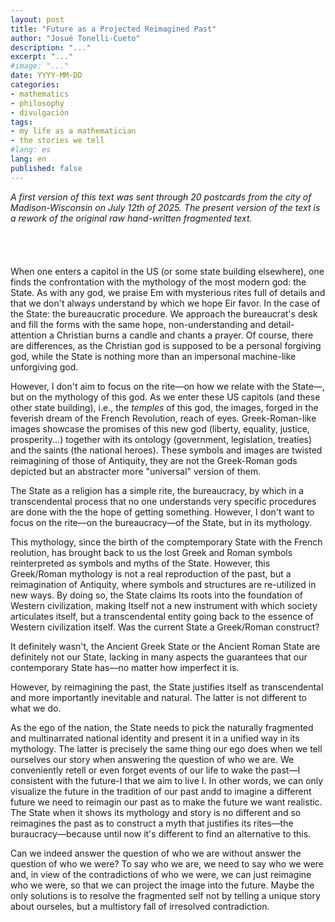 ```yaml
---
layout: post
title: "Future as a Projected Reimagined Past"
author: "Josué Tonelli-Cueto"
description: "..."
excerpt: "..."
#image: "..."
date: YYYY-MM-DD
categories:
- mathematics
- philosophy
- divulgación
tags:
- my life as a mathematician
- the stories we tell
#lang: es
lang: en
published: false
---
```


<div class="jumbotron abstract" style="font-style: italic;">
A first version of this text was sent through 20 postcards from the city of Madison-Wisconsin on July 12th of 2025. The present version of the text is a rework of the original raw hand-written fragmented text.
</div>
<br/>
<br/>
<br/>
<br/>
When one enters a capitol in the US (or some state building elsewhere), one finds the confrontation with the mythology of the most modern god: the State. As with any god, we praise Em with mysterious rites full of details and that we don't always understand by which we hope Eir favor. In the case of the State: the bureaucratic procedure. We approach the bureaucrat's desk and fill the forms with the same hope, non-understanding and detail-attention a Christian burns a candle and chants a prayer. Of course, there are differences, as the Christian god is supposed to be a personal forgiving god, while the State is nothing more than an impersonal machine-like unforgiving god.

However, I don't aim to focus on the rite—on how we relate with the State—, but on the mythology of this god. As we enter these US capitols (and these other state building), i.e., the _temples_ of this god, the images, forged in the feverish dream of the French Revolution, reach of eyes. Greek-Roman-like images showcase the promises of this new god (liberty, equality, justice, prosperity...) together with its ontology (government, legislation, treaties) and the saints (the national heroes). These symbols and images are twisted reimagining of those of Antiquity, they are not the Greek-Roman gods depicted but an abstracter more "universal" version of them.







The State as a religion has a simple rite, the bureaucracy, by which in a transcendental process that no one understands very specific procedures are done with the the hope of getting something. However, I don't want to focus on the rite—on the bureaucracy—of the State, but in its mythology.

This mythology, since the birth of the comptemporary State with the French reolution, has brought back to us the lost Greek and Roman symbols reinterpreted as symbols and myths of the State. However, this Greek/Roman mythology is not a real reproduction of the past, but a reimagination of Antiquity, where symbols and structures are re-utilized in new ways. By doing so, the State claims Its roots into the foundation of Western civilization, making Itself not a new instrument with which society articulates itself, but a transcendental entity going back to the essence of Western civilization itself. Was the current State a Greek/Roman construct?

It definitely wasn't, the Ancient Greek State or the Ancient Roman State are definitely not our State, lacking in many aspects the guarantees that our contemporary State has—no matter how imperfect it is.

However, by reimagining the past, the State justifies itself as transcendental and more importantly inevitable and natural. The latter is not different to what we do.

As the ego of the nation, the State needs to pick the naturally fragmented and multinarrated national identity and present it in a unified way in its mythology. The latter is precisely the same thing our ego does when we tell ourselves our story when answering the question of who we are. We conveniently retell or even forget events of our life to wake the past—I consistent with the future-I that we aim to live I. In other words, we can only visualize the future in the tradition of our past andd to imagine a different future we need to reimagin our past as to make the future we want realistic. The State when it shows its mythology and story is no different and so reimagines the past as to construct a myth that justifies its rites—the buraucracy—because until now it's different to find an alternative to this.

Can we indeed answer the question of who we are without answer the question of who we were? To say who we are, we need to say who we were and, in view of the contradictions of who we were, we can just reimagine who we were, so that we can project the image into the future. Maybe the only solutions is to resolve the fragmented self not by telling a unique story about ourseles, but a multistory fall of irresolved contradiction.
